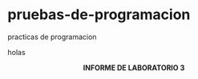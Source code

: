 # pruebas-de-programacion
 practicas de programacion


holas

   
$$\textbf{INFORME DE LABORATORIO 3}$$
